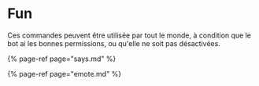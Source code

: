 # Fun

Ces commandes peuvent être utilisée par tout le monde, à condition que le bot ai les bonnes permissions, ou qu'elle ne soit pas désactivées.

{% page-ref page="says.md" %}

{% page-ref page="emote.md" %}



